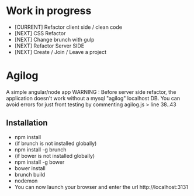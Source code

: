 # Work in progress
 - [CURRENT] Refactor client side / clean code
 - [NEXT]    CSS Refactor
 - [NEXT] Change brunch with gulp
 - [NEXT] Refactor Server SIDE 
 - [NEXT] Create / Join / Leave a project
 
# Agilog
A simple angular/node app
WARNING : Before server side refactor, the application doesn't work without a mysql "agilog" localhost DB.
You can avoid errors for just front testing by commenting agilog.js > line 38..43

## Installation
 - npm install
  - (if brunch is not installed globally)
   - npm install -g brunch
  - (if bower is not installed globally)
   - npm install -g bower
 - bower install
 - brunch build
 - nodemon
 - You can now launch your browser and enter the url http://localhost:3131
